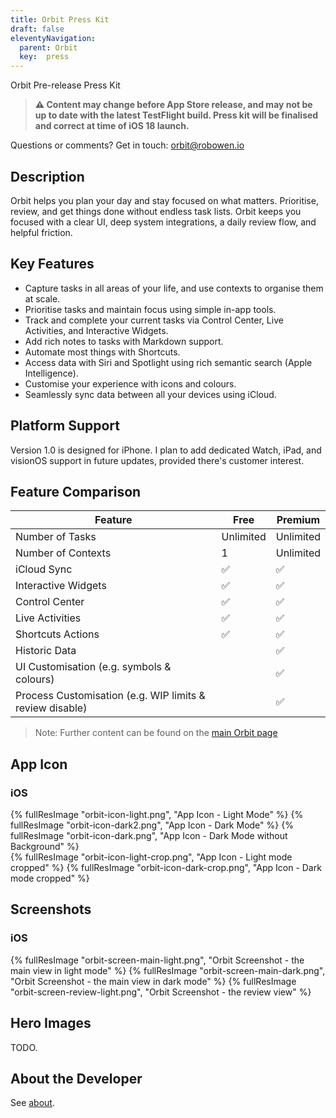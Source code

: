 ```yaml
---
title: Orbit Press Kit
draft: false
eleventyNavigation:
  parent: Orbit
  key:  press
---
```


Orbit Pre-release Press Kit

> **⚠️ Content may change before App Store release, and may not be up to date with the latest TestFlight build. Press kit will be finalised and correct at time of iOS 18 launch.**

Questions or comments? Get in touch: <a href="mailto:orbit@robowen.io">orbit@robowen.io</a>

## Description

Orbit helps you plan your day and stay focused on what matters. Prioritise, review, and get things done without endless task lists. Orbit keeps you focused with a clear UI, deep system integrations, a daily review flow, and helpful friction.

## Key Features

- Capture tasks in all areas of your life, and use contexts to organise them at scale.
- Prioritise tasks and maintain focus using simple in-app tools.
- Track and complete your current tasks via Control Center, Live Activities, and Interactive Widgets.
- Add rich notes to tasks with Markdown support.
- Automate most things with Shortcuts.
- Access data with Siri and Spotlight using rich semantic search (Apple Intelligence).
- Customise your experience with icons and colours.
- Seamlessly sync data between all your devices using iCloud.

## Platform Support

Version 1.0 is designed for iPhone. I plan to add dedicated Watch, iPad, and visionOS support in future updates, provided there's customer interest.

## Feature Comparison

| Feature                                                  | Free      | Premium   |
| -------------------------------------------------------- | --------- | --------- |
| Number of Tasks                                          | Unlimited | Unlimited |
| Number of Contexts                                       | 1         | Unlimited |
| iCloud Sync                                              | ✅        | ✅        |
| Interactive Widgets                                      | ✅        | ✅        |
| Control Center                                           | ✅        | ✅        |
| Live Activities                                          | ✅        | ✅        |
| Shortcuts Actions                                        | ✅        | ✅        |
| Historic Data                                            |           | ✅        |
| UI Customisation (e.g. symbols & colours)                |           | ✅        |
| Process Customisation (e.g. WIP limits & review disable) |           | ✅        |


> Note: Further content can be found on the [main Orbit page](https://robowen.io/apps/orbit/)

## App Icon

### iOS
<div class="img-container-33">
  {% fullResImage "orbit-icon-light.png", "App Icon - Light Mode" %}
  {% fullResImage "orbit-icon-dark2.png", "App Icon - Dark Mode" %}
  {% fullResImage "orbit-icon-dark.png", "App Icon - Dark Mode without Background" %}
</div>

<div class="img-container-50">
  {% fullResImage "orbit-icon-light-crop.png", "App Icon - Light mode cropped" %}
  {% fullResImage "orbit-icon-dark-crop.png", "App Icon - Dark mode cropped" %}
</div>

## Screenshots

### iOS

<div class="img-container-33">
  {% fullResImage "orbit-screen-main-light.png", "Orbit Screenshot - the main view in light mode" %}
  {% fullResImage "orbit-screen-main-dark.png", "Orbit Screenshot - the main view in dark mode" %}
  {% fullResImage "orbit-screen-review-light.png", "Orbit Screenshot - the review view" %}
</div>

## Hero Images

TODO.

## About the Developer

See [about](https://robowen.io/about/).